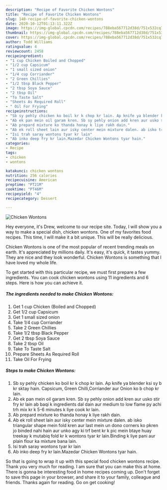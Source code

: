 ```yaml
---
description: "Recipe of Favorite Chicken Wontons"
title: "Recipe of Favorite Chicken Wontons"
slug: 140-recipe-of-favorite-chicken-wontons
date: 2020-10-12T01:13:11.322Z
image: https://img-global.cpcdn.com/recipes/788eba567712d38d/751x532cq70/chicken-wontons-recipe-main-photo.jpg
thumbnail: https://img-global.cpcdn.com/recipes/788eba567712d38d/751x532cq70/chicken-wontons-recipe-main-photo.jpg
cover: https://img-global.cpcdn.com/recipes/788eba567712d38d/751x532cq70/chicken-wontons-recipe-main-photo.jpg
author: Todd Williams
ratingvalue: 4
reviewcount: 2458
recipeingredient:
- "1 cup Chicken Boiled and Chopped"
- "1/2 cup Capsicum"
- "1 small sized onion"
- "1/4 cup Corriander"
- "2 Green Chillies"
- "1/2 tbsp Black Pepper"
- "2 tbsp Soya Sauce"
- "2 tbsp Oil"
- "To Taste Salt"
- "Sheets As Required Roll"
- " Oil For Frying"
recipeinstructions:
- "Sb sy pehly chicken ko boil kr k chop kr lain. Ap knife ya blender ksi sy b kr sktay hain. Capsicum, Green Chilli,Corriander aur Onion ko b chop kr lain."
- "Ab ek pan mein oil garam kren. Sb sy pehly onion add kren aur usko stir fry kr lain ab baqi k ingredients dal dain aur medium to low flame py achi trh mix kr k 5-6 minutes k liye cook kr lain."
- "Ab prepard mixture ko thanda honay k liye rakh dain."
- "Ab ek roll sheet lain aur isky center mein mixture dalen. ab isko triangular shape mein fold kren aur last mein un dono corners ko pkren jo binded nahi hain aur unko agy ki trf bent kr k pic mein btaye huay treekay k mutabiq fold kr k wontons tyar kr lain.Binding k liye pani aur plain flour ka mixture bana lain."
- "Isi trah saray wontons tyar kr lain"
- "Ab inko deep fry kr lain.Mazedar Chicken Wontons tyar hain."
categories:
- Recipe
tags:
- chicken
- wontons

katakunci: chicken wontons 
nutrition: 256 calories
recipecuisine: American
preptime: "PT21M"
cooktime: "PT46M"
recipeyield: "4"
recipecategory: Dessert

---
```



![Chicken Wontons](https://img-global.cpcdn.com/recipes/788eba567712d38d/751x532cq70/chicken-wontons-recipe-main-photo.jpg)

Hey everyone, it's Drew, welcome to our recipe site. Today, I will show you a way to make a special dish, chicken wontons. One of my favorites food recipes. This time, I will make it a bit unique. This will be really delicious.



Chicken Wontons is one of the most popular of recent trending meals on earth. It's appreciated by millions daily. It's easy, it's quick, it tastes yummy. They are nice and they look wonderful. Chicken Wontons is something that I have loved my whole life.


To get started with this particular recipe, we must first prepare a few ingredients. You can cook chicken wontons using 11 ingredients and 6 steps. Here is how you can achieve it.

<!--inarticleads1-->

##### The ingredients needed to make Chicken Wontons:

1. Get 1 cup Chicken (Boiled and Chopped)
1. Get 1/2 cup Capsicum
1. Get 1 small sized onion
1. Take 1/4 cup Corriander
1. Take 2 Green Chillies
1. Take 1/2 tbsp Black Pepper
1. Get 2 tbsp Soya Sauce
1. Take 2 tbsp Oil
1. Take To Taste Salt
1. Prepare Sheets As Required Roll
1. Take  Oil For Frying




<!--inarticleads2-->

##### Steps to make Chicken Wontons:

1. Sb sy pehly chicken ko boil kr k chop kr lain. Ap knife ya blender ksi sy b kr sktay hain. Capsicum, Green Chilli,Corriander aur Onion ko b chop kr lain.
1. Ab ek pan mein oil garam kren. Sb sy pehly onion add kren aur usko stir fry kr lain ab baqi k ingredients dal dain aur medium to low flame py achi trh mix kr k 5-6 minutes k liye cook kr lain.
1. Ab prepard mixture ko thanda honay k liye rakh dain.
1. Ab ek roll sheet lain aur isky center mein mixture dalen. ab isko triangular shape mein fold kren aur last mein un dono corners ko pkren jo binded nahi hain aur unko agy ki trf bent kr k pic mein btaye huay treekay k mutabiq fold kr k wontons tyar kr lain.Binding k liye pani aur plain flour ka mixture bana lain.
1. Isi trah saray wontons tyar kr lain
1. Ab inko deep fry kr lain.Mazedar Chicken Wontons tyar hain.




So that is going to wrap it up with this special food chicken wontons recipe. Thank you very much for reading. I am sure that you can make this at home. There is gonna be interesting food in home recipes coming up. Don't forget to save this page in your browser, and share it to your family, colleague and friends. Thanks again for reading. Go on get cooking!
